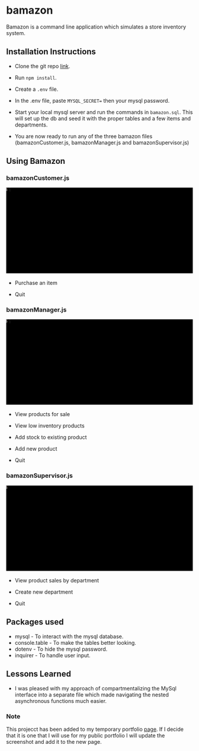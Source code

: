# bamazon

Bamazon is a command line application which simulates a store inventory system.

## Installation Instructions

* Clone the git repo [link](https://github.com/CPJanz/bamazon).

* Run `npm install`.

* Create a `.env` file.

* In the .env file, paste `MYSQL_SECRET=` then your mysql password.

* Start your local mysql server and run the commands in `bamazon.sql`. This will set up the db and seed it with the proper tables and a few items and departments.

* You are now ready to run any of the three bamazon files (bamazonCustomer.js, bamazonManager.js and bamazonSupervisor.js)

## Using Bamazon

### bamazonCustomer.js

![gif](./assets/customer.gif)

* Purchase an item

* Quit

### bamazonManager.js

![gif](./assets/manager.gif)

* View products for sale

* View low inventory products

* Add stock to existing product

* Add new product

* Quit

### bamazonSupervisor.js

![gif](./assets/supervisor.gif)

* View product sales by department

* Create new department

* Quit

## Packages used

* mysql - To interact with the mysql database.
* console.table - To make the tables better looking.
* dotenv - To hide the mysql password.
* inquirer - To handle user input.

## Lessons Learned

* I was pleased with my approach of compartmentalizing the MySql interface into a separate file which made navigating the nested asynchronous functions much easier.

### Note

This projecct has been added to my temporary portfolio [page](http://cpjanz.github.io/Responsive-Portfolio). If I decide that it is one that I will use for my public portfolio I will update the screenshot and add it to the new page.
